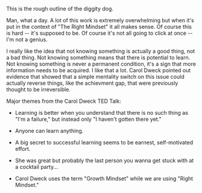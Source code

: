 
This is the rough outline of the diggity dog. 

Man, what a day. A lot of this work is extremely overwhelming but when it's put in the context of "The Right Mindset" it all makes sense. Of course this is hard -- it's supposed to be. Of course it's not all going to click at once -- I'm not a genius.

I really like the idea that not knowing something is actually a good thing, not a bad thing. Not knowing something means that there is potential to learn. Not knowing something is never a permanent condition, it's a sign that more information needs to be acquired. I like that a lot. Carol Dweck pointed out evidence that showed that a simple mentality switch on this issue could actually reverse things, like the achievment gap, that were previously thought to be irreversible. 

Major themes from the Carol Dweck TED Talk:

- Learning is better when you understand that there is no such thing as "I'm a failure," but instead only "I haven't gotten there yet."

- Anyone can learn anything.

- A big secret to successful learning seems to be earnest, self-motivated effort.

- She was great but probably the last person you wanna get stuck with at a cocktail party...

- Carol Dweck uses the term "Growth Mindset" while we are using "Right Mindset." 



